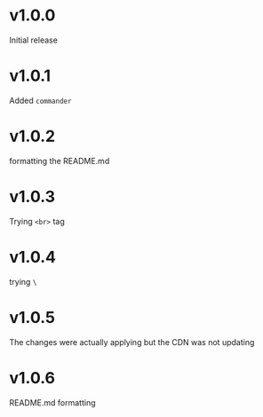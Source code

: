 # v1.0.0
Initial release
# v1.0.1
Added `commander`
# v1.0.2
formatting the README.md
# v1.0.3
Trying `<br>` tag
# v1.0.4
trying `\`
# v1.0.5
The changes were actually applying but the CDN was not updating
# v1.0.6
README.md formatting